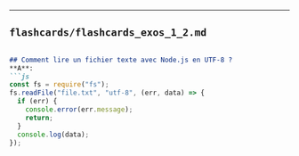 
---

## `flashcards/flashcards_exos_1_2.md`
```markdown

## Comment lire un fichier texte avec Node.js en UTF-8 ?
**A**:
```js
const fs = require("fs");
fs.readFile("file.txt", "utf-8", (err, data) => {
  if (err) {
    console.error(err.message);
    return;
  }
  console.log(data);
});

